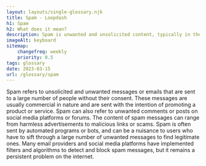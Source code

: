 ```yaml
--- 
layout: layouts/single-glossary.njk
title: Spam - Loopdash
h1: Spam
h2: What does it mean?
description: Spam is unwanted and unsolicited content, typically in the form of comments or messages, that can harm the user experience and security of a WordPress website.
imageAlt: keyboard
sitemap:
	changefreq: weekly
	priority: 0.5
tags: glossary
date: 2023-03-15
url: /glossary/spam
---
```


Spam refers to unsolicited and unwanted messages or emails that are sent to a large number of people without their consent. These messages are usually commercial in nature and are sent with the intention of promoting a product or service. Spam can also refer to unwanted comments or posts on social media platforms or forums. The content of spam messages can range from harmless advertisements to malicious links or scams. Spam is often sent by automated programs or bots, and can be a nuisance to users who have to sift through a large number of unwanted messages to find legitimate ones. Many email providers and social media platforms have implemented filters and algorithms to detect and block spam messages, but it remains a persistent problem on the internet.
